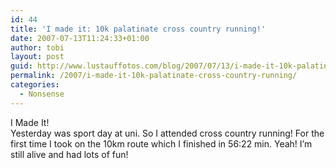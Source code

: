 ```yaml
---
id: 44
title: 'I made it: 10k palatinate cross country running!'
date: 2007-07-13T11:24:33+01:00
author: tobi
layout: post
guid: http://www.lustauffotos.com/blog/2007/07/13/i-made-it-10k-palatinate-cross-country-running/
permalink: /2007/i-made-it-10k-palatinate-cross-country-running/
categories:
  - Nonsense
---
```

I Made It!  
Yesterday was sport day at uni. So I attended cross country running! For the first time I took on the 10km route which I finished in 56:22 min. Yeah! I&#8217;m still alive and had lots of fun!